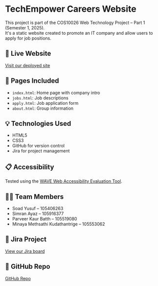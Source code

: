 # TechEmpower Careers Website

This project is part of the COS10026 Web Technology Project – Part 1 (Semester 1, 2025).  
It's a static website created to promote an IT company and allow users to apply for job positions.

## 🔗 Live Website
[Visit our deployed site](https://105406263.github.io/project1/)

## 📂 Pages Included
- `index.html`: Home page with company intro
- `jobs.html`: Job descriptions
- `apply.html`: Job application form
- `about.html`: Group information

## 💡 Technologies Used
- HTML5
- CSS3
- GitHub for version control
- Jira for project management

## 📋 Accessibility
Tested using the [WAVE Web Accessibility Evaluation Tool](https://wave.webaim.org/).

## 👨‍💻 Team Members
- Soad Yusuf – 105406263
- Simran Ayaz – 105916377
- Parveer Kaur Batth – 105519080
- Minaya Methsathi Kudathantrige – 105553062

## 📌 Jira Project
[View our Jira board](https://soadmahdi9.atlassian.net/jira/software/projects/TWP/boards/2)

## 📁 GitHub Repo
[GitHub Repo](https://github.com/105406263/project1)

